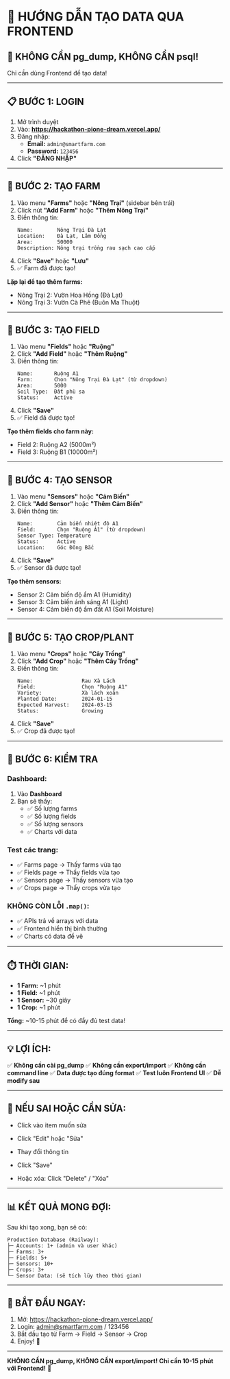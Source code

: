 # 📖 HƯỚNG DẪN TẠO DATA QUA FRONTEND

## 🎯 KHÔNG CẦN pg_dump, KHÔNG CẦN psql!

Chỉ cần dùng Frontend để tạo data!

---

## 📋 BƯỚC 1: LOGIN

1. Mở trình duyệt
2. Vào: **https://hackathon-pione-dream.vercel.app/**
3. Đăng nhập:
   - **Email:** `admin@smartfarm.com`
   - **Password:** `123456`
4. Click **"ĐĂNG NHẬP"**

---

## 🏢 BƯỚC 2: TẠO FARM

1. Vào menu **"Farms"** hoặc **"Nông Trại"** (sidebar bên trái)
2. Click nút **"Add Farm"** hoặc **"Thêm Nông Trại"**
3. Điền thông tin:
   ```
   Name:        Nông Trại Đà Lạt
   Location:    Đà Lạt, Lâm Đồng
   Area:        50000
   Description: Nông trại trồng rau sạch cao cấp
   ```
4. Click **"Save"** hoặc **"Lưu"**
5. ✅ Farm đã được tạo!

**Lặp lại để tạo thêm farms:**
- Nông Trại 2: Vườn Hoa Hồng (Đà Lạt)
- Nông Trại 3: Vườn Cà Phê (Buôn Ma Thuột)

---

## 🌾 BƯỚC 3: TẠO FIELD

1. Vào menu **"Fields"** hoặc **"Ruộng"**
2. Click **"Add Field"** hoặc **"Thêm Ruộng"**
3. Điền thông tin:
   ```
   Name:       Ruộng A1
   Farm:       Chọn "Nông Trại Đà Lạt" (từ dropdown)
   Area:       5000
   Soil Type:  Đất phù sa
   Status:     Active
   ```
4. Click **"Save"**
5. ✅ Field đã được tạo!

**Tạo thêm fields cho farm này:**
- Field 2: Ruộng A2 (5000m²)
- Field 3: Ruộng B1 (10000m²)

---

## 📡 BƯỚC 4: TẠO SENSOR

1. Vào menu **"Sensors"** hoặc **"Cảm Biến"**
2. Click **"Add Sensor"** hoặc **"Thêm Cảm Biến"**
3. Điền thông tin:
   ```
   Name:        Cảm biến nhiệt độ A1
   Field:       Chọn "Ruộng A1" (từ dropdown)
   Sensor Type: Temperature
   Status:      Active
   Location:    Góc Đông Bắc
   ```
4. Click **"Save"**
5. ✅ Sensor đã được tạo!

**Tạo thêm sensors:**
- Sensor 2: Cảm biến độ ẩm A1 (Humidity)
- Sensor 3: Cảm biến ánh sáng A1 (Light)
- Sensor 4: Cảm biến độ ẩm đất A1 (Soil Moisture)

---

## 🌱 BƯỚC 5: TẠO CROP/PLANT

1. Vào menu **"Crops"** hoặc **"Cây Trồng"**
2. Click **"Add Crop"** hoặc **"Thêm Cây Trồng"**
3. Điền thông tin:
   ```
   Name:                Rau Xà Lách
   Field:               Chọn "Ruộng A1"
   Variety:             Xà lách xoăn
   Planted Date:        2024-01-15
   Expected Harvest:    2024-03-15
   Status:              Growing
   ```
4. Click **"Save"**
5. ✅ Crop đã được tạo!

---

## 🎉 BƯỚC 6: KIỂM TRA

### **Dashboard:**
1. Vào **Dashboard**
2. Bạn sẽ thấy:
   - ✅ Số lượng farms
   - ✅ Số lượng fields
   - ✅ Số lượng sensors
   - ✅ Charts với data

### **Test các trang:**
- ✅ Farms page → Thấy farms vừa tạo
- ✅ Fields page → Thấy fields vừa tạo
- ✅ Sensors page → Thấy sensors vừa tạo
- ✅ Crops page → Thấy crops vừa tạo

### **KHÔNG CÒN LỖI `.map()`:**
- ✅ APIs trả về arrays với data
- ✅ Frontend hiển thị bình thường
- ✅ Charts có data để vẽ

---

## ⏱️ THỜI GIAN:

- **1 Farm:** ~1 phút
- **1 Field:** ~1 phút
- **1 Sensor:** ~30 giây
- **1 Crop:** ~1 phút

**Tổng:** ~10-15 phút để có đầy đủ test data!

---

## 💡 LỢI ÍCH:

✅ **Không cần cài pg_dump**
✅ **Không cần export/import**
✅ **Không cần command line**
✅ **Data được tạo đúng format**
✅ **Test luôn Frontend UI**
✅ **Dễ modify sau**

---

## 🔄 NẾU SAI HOẶC CẦN SỬA:

- Click vào item muốn sửa
- Click "Edit" hoặc "Sửa"
- Thay đổi thông tin
- Click "Save"

- Hoặc xóa: Click "Delete" / "Xóa"

---

## 📊 KẾT QUẢ MONG ĐỢI:

Sau khi tạo xong, bạn sẽ có:

```
Production Database (Railway):
├─ Accounts: 1+ (admin và user khác)
├─ Farms: 3+
├─ Fields: 5+
├─ Sensors: 10+
├─ Crops: 3+
└─ Sensor Data: (sẽ tích lũy theo thời gian)
```

---

## 🚀 BẮT ĐẦU NGAY:

1. Mở: https://hackathon-pione-dream.vercel.app/
2. Login: admin@smartfarm.com / 123456
3. Bắt đầu tạo từ Farm → Field → Sensor → Crop
4. Enjoy! 🎉

---

**KHÔNG CẦN pg_dump, KHÔNG CẦN export/import!**
**Chỉ cần 10-15 phút với Frontend!** 🌾


